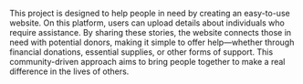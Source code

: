 This project is designed to help people in need by creating an easy-to-use website. On this platform, users can upload details about individuals who require assistance. By sharing these stories, the website connects those in need with potential donors, making it simple to offer help—whether through financial donations, essential supplies, or other forms of support. This community-driven approach aims to bring people together to make a real difference in the lives of others.
